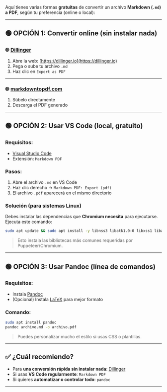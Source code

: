 Aquí tienes varias formas **gratuitas** de convertir un archivo **Markdown (`.md`) a PDF**, según tu preferencia (online o local):

---

## 🟢 OPCIÓN 1: Convertir online (sin instalar nada)

### 🌐 [Dillinger](https://dillinger.io/)

1. Abre la web: [https://dillinger.io](https://dillinger.io)
2. Pega o sube tu archivo `.md`
3. Haz clic en `Export as PDF`

---

### 🌐 [markdowntopdf.com](https://markdowntopdf.com/)

1. Súbelo directamente
2. Descarga el PDF generado

---

## 🟢 OPCIÓN 2: Usar VS Code (local, gratuito)

### Requisitos:

* [Visual Studio Code](https://code.visualstudio.com/)
* Extensión: `Markdown PDF`

### Pasos:

1. Abre el archivo `.md` en VS Code
2. Haz clic derecho → `Markdown PDF: Export (pdf)`
3. El archivo `.pdf` aparecerá en el mismo directorio

### Solución (para sistemas Linux)

Debes instalar las dependencias que **Chromium necesita** para ejecutarse. Ejecuta este comando:

```bash
sudo apt update && sudo apt install -y libnss3 libatk1.0-0 libxss1 libasound2 libxshmfence1 libgbm1 libgtk-3-0 libdrm2
```

> Esto instala las bibliotecas más comunes requeridas por Puppeteer/Chromium.

---

## 🟢 OPCIÓN 3: Usar Pandoc (línea de comandos)

### Requisitos:

* Instala [Pandoc](https://pandoc.org/installing.html)
* (Opcional) Instala [LaTeX](https://www.tug.org/texlive/) para mejor formato

### Comando:

```bash
sudo apt install pandoc
pandoc archivo.md -o archivo.pdf
```

> Puedes personalizar mucho el estilo si usas CSS o plantillas.

---

## ✅ ¿Cuál recomiendo?

* Para **una conversión rápida sin instalar nada**: [Dillinger](https://dillinger.io)
* Si usas **VS Code regularmente**: `Markdown PDF`
* Si quieres **automatizar o controlar todo**: `pandoc`

---
